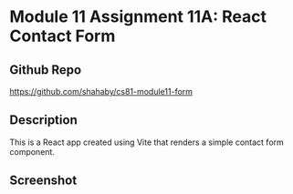 # Module 11 Assignment 11A: React Contact Form

## Github Repo

https://github.com/shahaby/cs81-module11-form

## Description

This is a React app created using Vite that renders a simple contact form component.

## Screenshot
